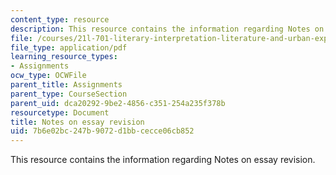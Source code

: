 ```yaml
---
content_type: resource
description: This resource contains the information regarding Notes on essay revision.
file: /courses/21l-701-literary-interpretation-literature-and-urban-experience-spring-2009/7b6e02bc247b9072d1bbcecce06cb852_MIT21L_701S09_Notes_Essay.pdf
file_type: application/pdf
learning_resource_types:
- Assignments
ocw_type: OCWFile
parent_title: Assignments
parent_type: CourseSection
parent_uid: dca20292-9be2-4856-c351-254a235f378b
resourcetype: Document
title: Notes on essay revision
uid: 7b6e02bc-247b-9072-d1bb-cecce06cb852
---
```

This resource contains the information regarding Notes on essay revision.

